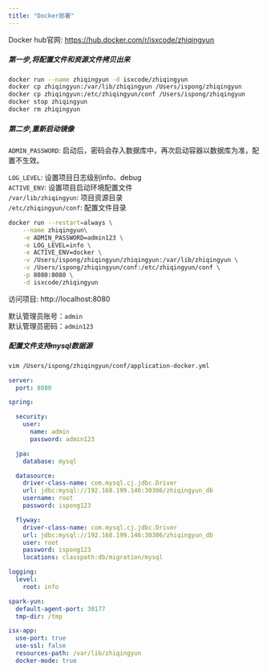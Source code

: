 ```yaml
---
title: "Docker部署"
---
```


Docker hub官网: https://hub.docker.com/r/isxcode/zhiqingyun

##### 第一步,将配置文件和资源文件拷贝出来

```bash
docker run --name zhiqingyun -d isxcode/zhiqingyun
docker cp zhiqingyun:/var/lib/zhiqingyun /Users/ispong/zhiqingyun
docker cp zhiqingyun:/etc/zhiqingyun/conf /Users/ispong/zhiqingyun
docker stop zhiqingyun
docker rm zhiqingyun
```

##### 第二步,重新启动镜像

`ADMIN_PASSWORD`: 启动后，密码会存入数据库中，再次启动容器以数据库为准，配置不生效。<div></div>
`LOG_LEVEL`: 设置项目日志级别info、debug </br>
`ACTIVE_ENV`: 设置项目启动环境配置文件 </br> 
`/var/lib/zhiqingyun`: 项目资源目录 </br>
`/etc/zhiqingyun/conf`: 配置文件目录 </br>

```bash
docker run --restart=always \
    --name zhiqingyun\
    -e ADMIN_PASSWORD=admin123 \
    -e LOG_LEVEL=info \
    -e ACTIVE_ENV=docker \
    -v /Users/ispong/zhiqingyun/zhiqingyun:/var/lib/zhiqingyun \
    -v /Users/ispong/zhiqingyun/conf:/etc/zhiqingyun/conf \
    -p 8080:8080 \
    -d isxcode/zhiqingyun
```

访问项目: http://localhost:8080 <div></div>
默认管理员账号：`admin` </br>
默认管理员密码：`admin123`

##### 配置文件支持mysql数据源

```bash
vim /Users/ispong/zhiqingyun/conf/application-docker.yml
```

```yml
server:
  port: 8080

spring:

  security:
    user:
      name: admin
      password: admin123

  jpa:
    database: mysql

  datasource:
    driver-class-name: com.mysql.cj.jdbc.Driver
    url: jdbc:mysql://192.168.199.146:30306/zhiqingyun_db
    username: root
    password: ispong123

  flyway:
    driver-class-name: com.mysql.cj.jdbc.Driver
    url: jdbc:mysql://192.168.199.146:30306/zhiqingyun_db
    user: root
    password: ispong123
    locations: classpath:db/migration/mysql

logging:
  level:
    root: info

spark-yun:
  default-agent-port: 30177
  tmp-dir: /tmp

isx-app:
  use-port: true
  use-ssl: false
  resources-path: /var/lib/zhiqingyun
  docker-mode: true
```